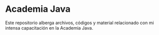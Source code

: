 # Academia Java

Este repositorio alberga archivos, códigos y material relacionado con mi intensa capacitación en la Academia Java.


